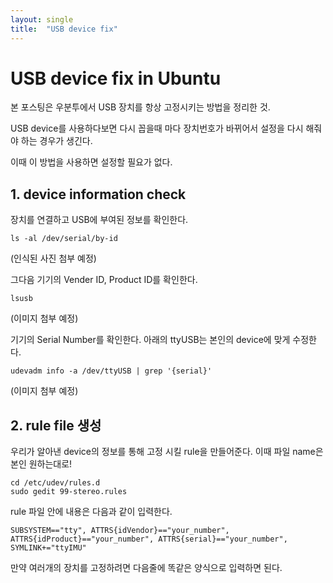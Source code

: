 ```yaml
---
layout: single
title:  "USB device fix"
---
```


# USB device fix in Ubuntu

본 포스팅은 우분투에서 USB 장치를 항상 고정시키는 방법을 정리한 것.

USB device를 사용하다보면 다시 꼽을때 마다 장치번호가 바뀌어서 설정을 다시 해줘야 하는 경우가 생긴다. 


이때 이 방법을 사용하면 설정할 필요가 없다. 

## 1. device information check

장치를 연결하고 USB에 부여된 정보를 확인한다. 

```
ls -al /dev/serial/by-id
```

(인식된 사진 첨부 예정)

그다음 기기의 Vender ID, Product ID를 확인한다.
```
lsusb
```

(이미지 첨부 예정)

기기의 Serial Number를 확인한다. 아래의 ttyUSB는 본인의 device에 맞게 수정한다.

```
udevadm info -a /dev/ttyUSB | grep '{serial}'
```

(이미지 첨부 예정)

## 2. rule file 생성

우리가 알아낸 device의 정보를 통해 고정 시킬 rule을 만들어준다. 이때 파일 name은 본인 원하는대로!

```
cd /etc/udev/rules.d
sudo gedit 99-stereo.rules
```

rule 파일 안에 내용은 다음과 같이 입력한다. 

```
SUBSYSTEM=="tty", ATTRS{idVendor}=="your_number", ATTRS{idProduct}=="your_number", ATTRS{serial}=="your_number", SYMLINK+="ttyIMU"
```

만약 여러개의 장치를 고정하려면 다음줄에 똑같은 양식으로 입력하면 된다. 



